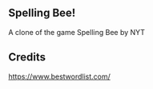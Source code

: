 ## Spelling Bee!

A clone of the game Spelling Bee by NYT

## Credits

https://www.bestwordlist.com/